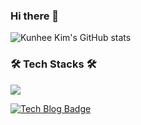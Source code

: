 ### Hi there 👋

![Kunhee Kim's GitHub stats](https://github-readme-stats.vercel.app/api?username=kunheekimdev&show_icons=true&theme=tokyonight)

### 🛠 Tech Stacks 🛠
<span><img src="https://img.shields.io/badge/Python-#3776AB?style=flat&logo=html5&logoColor=white"/></span>
  
  
  
[![Tech Blog Badge](http://img.shields.io/badge/-Tech%20blog-black?style=flat-square&logo=github&link=https://kunheekimtech.github.io/)](https://kunheekimtech.github.io/)
